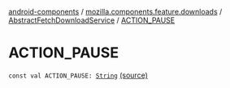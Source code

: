 [android-components](../../index.md) / [mozilla.components.feature.downloads](../index.md) / [AbstractFetchDownloadService](index.md) / [ACTION_PAUSE](./-a-c-t-i-o-n_-p-a-u-s-e.md)

# ACTION_PAUSE

`const val ACTION_PAUSE: `[`String`](https://kotlinlang.org/api/latest/jvm/stdlib/kotlin/-string/index.html) [(source)](https://github.com/mozilla-mobile/android-components/blob/master/components/feature/downloads/src/main/java/mozilla/components/feature/downloads/AbstractFetchDownloadService.kt#L610)
